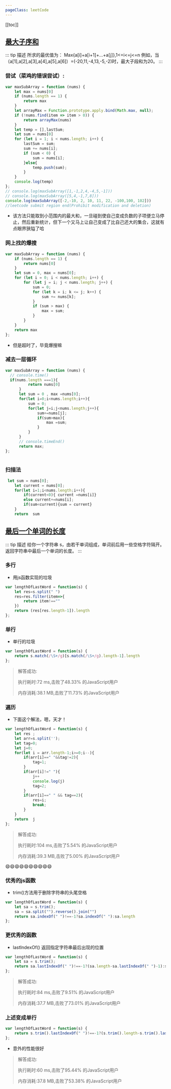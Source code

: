 ```yaml
---
pageClass: leetCode
---
```

[[toc]]
## [最大子序和](https://leetcode-cn.com/problems/maximum-subarray/)
::: tip 描述
所求的最优值为： Max{a[i]+a[i+1]+…+a[j]},1<=i<=j<=n 例如，当（a[1],a[2],a[3],a[4],a[5],a[6]）=(-20,11,-4,13,-5,-2)时，最大子段和为20。
:::
### 尝试（菜鸡的错误尝试）:
```js
var maxSubArray = function (nums) {
    let max = nums[0]
    if (nums.length == 1) {
        return max
    }
    let arrayMax = Function.prototype.apply.bind(Math.max, null);
    if (!nums.find(item => item > 0)) {
        return arrayMax(nums)
    }
    let temp = [],lastSum;
    let sum = nums[0]
    for (let i = 1; i < nums.length; i++) {
        lastSum = sum;
        sum += nums[i];
        if (sum < 0) {
            sum = nums[i];
        }else{
            temp.push(sum);
        }
    }
    console.log(temp)
};
// console.log(maxSubArray([1,-1,2,4,-4,5,-1]))
// console.log(maxSubArray([5,4,-1,7,8]))
console.log(maxSubArray([-2,-10, 2, 10, 11, 22, -100,100, 102]))
//leetcode submit region end(Prohibit modification and deletion)
```
- 该方法只能取到小范围内的最大和，一旦碰到使自己变成负数的子项便立马停止，然后重新统计，但下一个又马上让自己变成了比自己还大的集合，这就有点眼界狭隘了哈
### 网上找的爆搜
```js
var maxSubArray = function (nums) {
    if (nums.length == 1) {
        return nums[0]
    }
    let sum = 0, max = nums[0];
    for (let i = 0; i < nums.length; i++) {
        for (let j = i; j < nums.length; j++) {
            sum = 0;
            for (let k = i; k <= j; k++) {
                sum += nums[k];
            }
            if (sum > max) {
                max = sum;
            }
        }
    }
    return max
};
```
- 但是超时了，毕竟爆搜嘛
### 减去一层循环
```js
var maxSubArray = function (nums) {
  // console.time()
  if(nums.length ===1){
          return nums[0]
      }
      let sum = 0 , max =nums[0];
      for(let i=0;i<nums.length;i++){
          sum = 0;
          for(let j=i;j<nums.length;j++){
              sum+=nums[j];
              if(sum>max){
                  max =sum;
              }
          }
      }
      // console.timeEnd()
      return max;
};
    
```
### 扫描法
```js
 let sum = nums[0];
    let current = nums[0];
    for(let i=1;i<nums.length;i++){
        if(current<0){ current =nums[i]}
        else current+=nums[i];
        if(sum<current){sum = current}
    }
    return  sum
```

## [最后一个单词的长度](https://leetcode-cn.com/problems/length-of-last-word/)
::: tip 描述
给你一个字符串 s，由若干单词组成，单词前后用一些空格字符隔开。返回字符串中最后一个单词的长度。
:::
### 多行
- 用js函数实现的垃圾
```js
var lengthOfLastWord = function(s) {
    let res=s.split(" ")
    res=res.filter(item=>{
        return item!==""
    })
    return (res[res.length-1]).length
};
```
### 单行
- 单行的垃圾
```js
var lengthOfLastWord = function(s) {
    return s.match(/\S+/g)[s.match(/\S+/g).length-1].length
};
```

> 解答成功:
>
> 执行耗时:72 ms,击败了48.33% 的JavaScript用户
>
> 内存消耗:38.1 MB,击败了11.73% 的JavaScript用户
### 遍历
- 下面这个解法，嗯，天才！
```js
var lengthOfLastWord = function(s) {
    let res ;
    let arr=s.split('');
    let tag=0;
    let j=0;
    for(let i = arr.length-1;i>=0;i--){
        if(arr[i]==" "&&tag!=2){
            tag=1;
        }
        if(arr[i]!=" "){
            j++
            console.log(j)
            tag=2;
        }
        if(arr[i]==" " && tag==2){
            res=i;
            break;
        }
    }
    return  j
};
```
>解答成功:
>
>执行耗时:104 ms,击败了5.54% 的JavaScript用户
>
>内存消耗:39.3 MB,击败了5.00% 的JavaScript用户

:smile::smile::smile::smile::smile::smile::smile::smile::smile::smile:

### 优秀的js函数
- trim()方法用于删除字符串的头尾空格
```js
var lengthOfLastWord = function(s) {
    let sa = s.trim();
    sa = sa.split("").reverse().join("")
    return sa.indexOf(" ")!==-1?sa.indexOf(" "):sa.length
};
```
### 更优秀的函数
- lastIndexOf() 返回指定字符串最后出现的位置
```js
var lengthOfLastWord = function(s) {
    let sa = s.trim();
    return sa.lastIndexOf(" ")!==-1?(sa.length-sa.lastIndexOf(" ")-1):sa.length
};
```
> 解答成功:
>
>执行耗时:84 ms,击败了9.51% 的JavaScript用户
>
>内存消耗:37.7 MB,击败了73.01% 的JavaScript用户

### 上述变成单行
```js
var lengthOfLastWord = function(s) {
    return s.trim().lastIndexOf(" ")!==-1?(s.trim().length-s.trim().lastIndexOf(" ")-1):s.trim().length
};
```
- 意外的性能很好
>解答成功:
>
>执行耗时:60 ms,击败了95.44% 的JavaScript用户
>
>内存消耗:37.8 MB,击败了53.38% 的JavaScript用户
  		
  		
